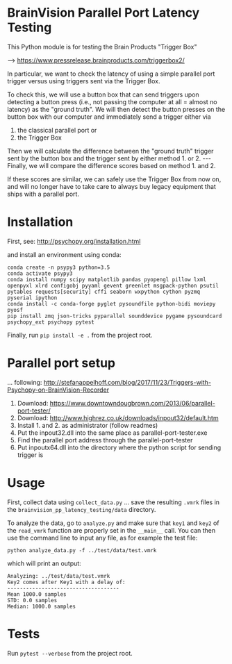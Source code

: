 # BrainVision Parallel Port Latency Testing

This Python module is for testing the Brain Products "Trigger Box"

--> https://www.pressrelease.brainproducts.com/triggerbox2/

In particular, we want to check the latency of using a simple parallel port trigger
versus using triggers sent via the Trigger Box.

To check this, we will use a button box that can send triggers upon detecting a
button press (i.e., not passing the computer at all = almost no latency) as the
"ground truth". We will then detect the button presses on the button box with our
computer and immediately send a trigger either via

1. the classical parallel port or
2. the Trigger Box

Then we will calculate the difference between the "ground truth" trigger sent by
the button box and the trigger sent by either method 1. or 2. --- Finally, we will
compare the difference scores based on method 1. and 2.

If these scores are similar, we can safely use the Trigger Box from now on, and will
no longer have to take care to always buy legacy equipment that ships with a parallel port.

# Installation

First, see: http://psychopy.org/installation.html

and install an environment using conda:

```
conda create -n psypy3 python=3.5
conda activate psypy3
conda install numpy scipy matplotlib pandas pyopengl pillow lxml openpyxl xlrd configobj pyyaml gevent greenlet msgpack-python psutil pytables requests[security] cffi seaborn wxpython cython pyzmq pyserial ipython
conda install -c conda-forge pyglet pysoundfile python-bidi moviepy pyosf
pip install zmq json-tricks pyparallel sounddevice pygame pysoundcard psychopy_ext psychopy pytest
```

Finally, run `pip install -e .` from the project root.

# Parallel port setup
... following: http://stefanappelhoff.com/blog/2017/11/23/Triggers-with-Psychopy-on-BrainVision-Recorder

1. Download: https://www.downtowndougbrown.com/2013/06/parallel-port-tester/
2. Download: http://www.highrez.co.uk/downloads/inpout32/default.htm
3. Install 1. and 2. as administrator (follow readmes)
4. Put the inpout32.dll into the same place as parallel-port-tester.exe
5. Find the parallel port address through the parallel-port-tester
6. Put inpoutx64.dll into the directory where the python script for sending trigger is

# Usage

First, collect data using `collect_data.py` ... save the resulting `.vmrk` files in the `brainvision_pp_latency_testing/data` directory.

To analyze the data, go to `analyze.py` and make sure that `key1` and `key2`
of the `read_vmrk` function are properly set in the `__main__` call. You can
then use the command line to input any file, as for example the test file:

`python analyze_data.py -f ../test/data/test.vmrk`

which will print an output:

```
Analyzing: ../test/data/test.vmrk
Key2 comes after Key1 with a delay of:
------------------------------------
Mean 1000.0 samples
STD: 0.0 samples
Median: 1000.0 samples

```

# Tests

Run `pytest --verbose` from the project root.
